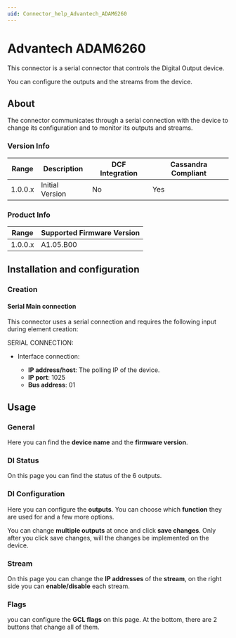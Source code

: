 ```yaml
---
uid: Connector_help_Advantech_ADAM6260
---
```


# Advantech ADAM6260

This connector is a serial connector that controls the Digital Output device.

You can configure the outputs and the streams from the device.

## About

The connector communicates through a serial connection with the device to change its configuration and to monitor its outputs and streams.

### Version Info

| Range | Description | DCF Integration | Cassandra Compliant |
|------------------|-----------------|---------------------|-------------------------|
| 1.0.0.x          | Initial Version | No                  | Yes                     |

### Product Info

| Range | Supported Firmware Version |
|------------------|-----------------------------|
| 1.0.0.x          | A1.05.B00                   |

## Installation and configuration

### Creation

#### Serial Main connection

This connector uses a serial connection and requires the following input during element creation:

SERIAL CONNECTION:

- Interface connection:

  - **IP address/host**: The polling IP of the device.
  - **IP port**: 1025
  - **Bus address**: 01

## Usage

### General

Here you can find the **device name** and the **firmware version**.

### DI Status

On this page you can find the status of the 6 outputs.

### DI Configuration

Here you can configure the **outputs**. You can choose which **function** they are used for and a few more options.

You can change **multiple outputs** at once and click **save changes**. Only after you click save changes, will the changes be implemented on the device.

### Stream

On this page you can change the **IP addresses** of the **stream**, on the right side you can **enable/disable** each stream.

### Flags

you can configure the **GCL flags** on this page. At the bottom, there are 2 buttons that change all of them.
